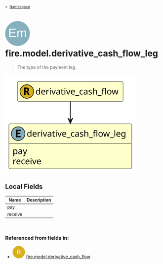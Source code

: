 <sub>&lt;&nbsp; [Namespace](index.md)</sub>
# <img src='images/enumType-lg.svg'/> fire.model.derivative_cash_flow_leg
>  
>The type of the payment leg.
> 
<img src='images/fire.model.derivative_cash_flow_leg.svg'/>


## Local Fields


| Name        | Description |
| ----------- | ----------- |
| pay |   |
| receive |   |

<br/>

### Referenced from fields in:
- <img src='images/recordType.svg'/> [fire.model.derivative_cash_flow](UDT-fire.model.derivative_cash_flow.md)

